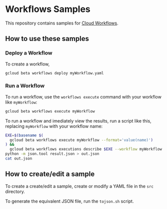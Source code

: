# Workflows Samples

This repository contains samples for [Cloud Workflows](https://cloud.google.com/workflows/docs).

## How to use these samples

### Deploy a Workflow

To create a workflow, 

```sh
gcloud beta workflows deploy myWorkflow.yaml
```

### Run a Workflow

To run a workflow, use the `workflows execute` command with your workflow like `myWorkflow`:

```sh
gcloud beta workflows execute myWorkflow
```

To run a workflow and imediately view the results, run a script like this, replacing `myWorkflow` with your workflow name:

```sh
EXE=$(basename $(
  gcloud beta workflows execute myWorkflow --format='value(name)')
) &&
  gcloud beta workflows executions describe $EXE --workflow myWorkflow --format='value(result)' > result.json
python -m json.tool result.json > out.json
cat out.json
```

## How to create/edit a sample

To create a create/edit a sample, create or modify a YAML file in the `src` directory.

To generate the equivalent JSON file, run the `tojson.sh` script.